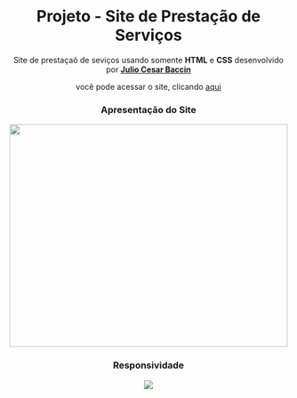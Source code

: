 <h1 align="center"> 
Projeto - Site de Prestação de Serviços
</h1>
 
 <p align="center">
 Site de prestaçaõ de seviços usando somente <strong>HTML</strong> e <strong>CSS</strong> desenvolvido por <a target="_blank" rel="external" href="https://github.com/juliobaccin/"><strong>Julio Cesar Baccin</strong></a>
 </p>

<p align="center">
 você pode acessar o site, clicando <a href="https://juliobaccin.github.io/Projeto-Site-de-vendas/">aqui</a>
</p>

<h3 align="center">
 Apresentação do Site
</h3>   

<div align="center">
<img  width="500px" height="400px" src="https://github.com/juliobaccin/Projeto-Site-de-vendas/blob/main/apresenta%C3%A7%C3%A3o%20site.gif">
</div>

<h3 align="center">
Responsividade
</h3>

<div align="center">
<img src="https://github.com/juliobaccin/Projeto-Site-de-vendas/blob/main/responsividade.gif">
</div>
